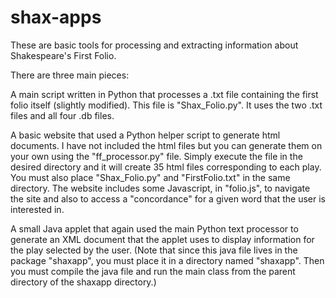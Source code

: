 # shax-apps

These are basic tools for processing and extracting information about Shakespeare's First Folio.

There are three main pieces:

A main script written in Python that processes a .txt file containing the first folio itself (slightly modified). This file is "Shax_Folio.py". It uses the two .txt files and all four .db files.

A basic website that used a Python helper script to generate html documents. I have not included the html files but you can generate them on your own using the "ff_processor.py" file. Simply execute the file in the desired directory and it will create 35 html files corresponding to each play. You must also place "Shax_Folio.py" and "FirstFolio.txt" in the same directory. The website includes some Javascript, in "folio.js", to navigate the site and also to access a "concordance" for a given word that the user is interested in.

A small Java applet that again used the main Python text processor to generate an XML document that the applet uses to display information for the play selected by the user. (Note that since this java file lives in the package "shaxapp", you must place it in a directory named "shaxapp". Then you must compile the java file and run the main class from the parent directory of the shaxapp directory.)
